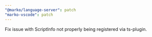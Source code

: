 ```yaml
---
"@marko/language-server": patch
"marko-vscode": patch
---
```


Fix issue with ScriptInfo not properly being registered via ts-plugin.
